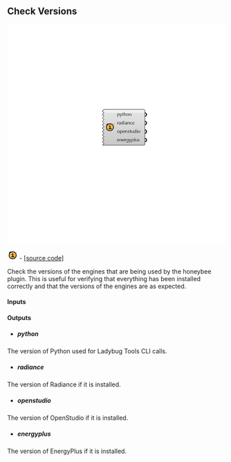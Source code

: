 ## Check Versions

![](../../images/components/Check_Versions.png)

![](../../images/icons/Check_Versions.png) - [[source code]](https://github.com/ladybug-tools/honeybee-grasshopper-core/blob/master/honeybee_grasshopper_core/src//HB%20Check%20Versions.py)


Check the versions of the engines that are being used by the honeybee plugin. This is useful for verifying that everything has been installed correctly and that the versions of the engines are as expected. 



#### Inputs

#### Outputs
* ##### python
The version of Python used for Ladybug Tools CLI calls. 
* ##### radiance
The version of Radiance if it is installed. 
* ##### openstudio
The version of OpenStudio if it is installed. 
* ##### energyplus
The version of EnergyPlus if it is installed. 